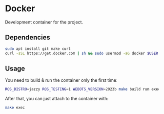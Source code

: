 # Docker

Development container for the project.

## Dependencies

```bash
sudo apt install git make curl
curl -sSL https://get.docker.com | sh && sudo usermod -aG docker $USER
```

## Usage

You need to build & run the container only the first time:
```bash
ROS_DISTRO=jazzy ROS_TESTING=1 WEBOTS_VERSION=2023b make build run exec
```

After that, you can just attach to the container with:
```bash
make exec
```
